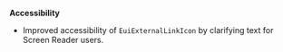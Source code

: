 **Accessibility**

- Improved accessibility of `EuiExternalLinkIcon` by clarifying text for Screen Reader users.

